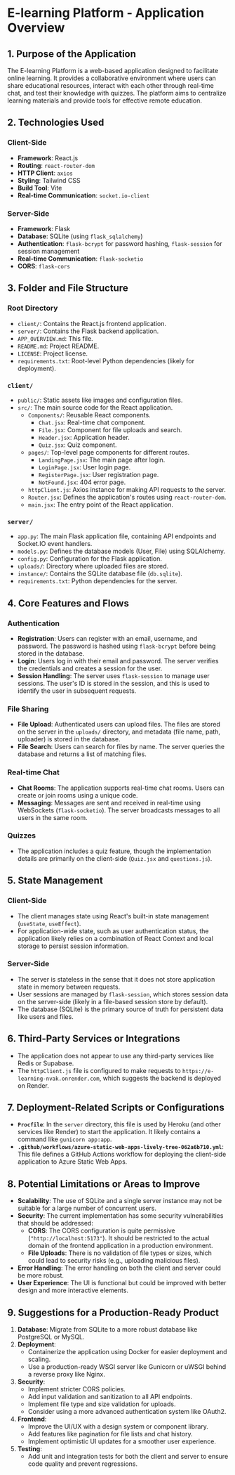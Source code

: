 
# E-learning Platform - Application Overview

## 1. Purpose of the Application

The E-learning Platform is a web-based application designed to facilitate online learning. It provides a collaborative environment where users can share educational resources, interact with each other through real-time chat, and test their knowledge with quizzes. The platform aims to centralize learning materials and provide tools for effective remote education.

## 2. Technologies Used

### Client-Side
- **Framework**: React.js
- **Routing**: `react-router-dom`
- **HTTP Client**: `axios`
- **Styling**: Tailwind CSS
- **Build Tool**: Vite
- **Real-time Communication**: `socket.io-client`

### Server-Side
- **Framework**: Flask
- **Database**: SQLite (using `flask_sqlalchemy`)
- **Authentication**: `flask-bcrypt` for password hashing, `flask-session` for session management
- **Real-time Communication**: `flask-socketio`
- **CORS**: `flask-cors`

## 3. Folder and File Structure

### Root Directory
- `client/`: Contains the React.js frontend application.
- `server/`: Contains the Flask backend application.
- `APP_OVERVIEW.md`: This file.
- `README.md`: Project README.
- `LICENSE`: Project license.
- `requirements.txt`: Root-level Python dependencies (likely for deployment).

### `client/`
- `public/`: Static assets like images and configuration files.
- `src/`: The main source code for the React application.
  - `Components/`: Reusable React components.
    - `Chat.jsx`: Real-time chat component.
    - `File.jsx`: Component for file uploads and search.
    - `Header.jsx`: Application header.
    - `Quiz.jsx`: Quiz component.
  - `pages/`: Top-level page components for different routes.
    - `LandingPage.jsx`: The main page after login.
    - `LoginPage.jsx`: User login page.
    - `RegisterPage.jsx`: User registration page.
    - `NotFound.jsx`: 404 error page.
  - `httpClient.js`: Axios instance for making API requests to the server.
  - `Router.jsx`: Defines the application's routes using `react-router-dom`.
  - `main.jsx`: The entry point of the React application.

### `server/`
- `app.py`: The main Flask application file, containing API endpoints and Socket.IO event handlers.
- `models.py`: Defines the database models (User, File) using SQLAlchemy.
- `config.py`: Configuration for the Flask application.
- `uploads/`: Directory where uploaded files are stored.
- `instance/`: Contains the SQLite database file (`db.sqlite`).
- `requirements.txt`: Python dependencies for the server.

## 4. Core Features and Flows

### Authentication
- **Registration**: Users can register with an email, username, and password. The password is
hashed using `flask-bcrypt` before being stored in the database.
- **Login**: Users log in with their email and password. The server verifies the credentials and creates a session for the user.
- **Session Handling**: The server uses `flask-session` to manage user sessions. The user's ID is stored in the session, and this is used to identify the user in subsequent requests.

### File Sharing
- **File Upload**: Authenticated users can upload files. The files are stored on the server in the `uploads/` directory, and metadata (file name, path, uploader) is stored in the database.
- **File Search**: Users can search for files by name. The server queries the database and returns a list of matching files.

### Real-time Chat
- **Chat Rooms**: The application supports real-time chat rooms. Users can create or join rooms using a unique code.
- **Messaging**: Messages are sent and received in real-time using WebSockets (`flask-socketio`). The server broadcasts messages to all users in the same room.

### Quizzes
- The application includes a quiz feature, though the implementation details are primarily on the client-side (`Quiz.jsx` and `questions.js`).

## 5. State Management

### Client-Side
- The client manages state using React's built-in state management (`useState`, `useEffect`).
- For application-wide state, such as user authentication status, the application likely relies on a combination of React Context and local storage to persist session information.

### Server-Side
- The server is stateless in the sense that it does not store application state in memory between requests.
- User sessions are managed by `flask-session`, which stores session data on the server-side (likely in a file-based session store by default).
- The database (SQLite) is the primary source of truth for persistent data like users and files.

## 6. Third-Party Services or Integrations

- The application does not appear to use any third-party services like Redis or Supabase.
- The `httpClient.js` file is configured to make requests to `https://e-learning-nvak.onrender.com`, which suggests the backend is deployed on Render.

## 7. Deployment-Related Scripts or Configurations

- **`Procfile`**: In the `server` directory, this file is used by Heroku (and other services like Render) to start the application. It likely contains a command like `gunicorn app:app`.
- **`.github/workflows/azure-static-web-apps-lively-tree-062a6b710.yml`**: This file defines a GitHub Actions workflow for deploying the client-side application to Azure Static Web Apps.

## 8. Potential Limitations or Areas to Improve

- **Scalability**: The use of SQLite and a single server instance may not be suitable for a large number of concurrent users.
- **Security**: The current implementation has some security vulnerabilities that should be addressed:
  - **CORS**: The CORS configuration is quite permissive (`"http://localhost:5173"`). It should be restricted to the actual domain of the frontend application in a production environment.
  - **File Uploads**: There is no validation of file types or sizes, which could lead to security risks (e.g., uploading malicious files).
- **Error Handling**: The error handling on both the client and server could be more robust.
- **User Experience**: The UI is functional but could be improved with better design and more interactive elements.

## 9. Suggestions for a Production-Ready Product

1.  **Database**: Migrate from SQLite to a more robust database like PostgreSQL or MySQL.
2.  **Deployment**:
    -   Containerize the application using Docker for easier deployment and scaling.
    -   Use a production-ready WSGI server like Gunicorn or uWSGI behind a reverse proxy like Nginx.
3.  **Security**:
    -   Implement stricter CORS policies.
    -   Add input validation and sanitization to all API endpoints.
    -   Implement file type and size validation for uploads.
    -   Consider using a more advanced authentication system like OAuth2.
4.  **Frontend**:
    -   Improve the UI/UX with a design system or component library.
    -   Add features like pagination for file lists and chat history.
    -   Implement optimistic UI updates for a smoother user experience.
5.  **Testing**:
    -   Add unit and integration tests for both the client and server to ensure code quality and prevent regressions.
